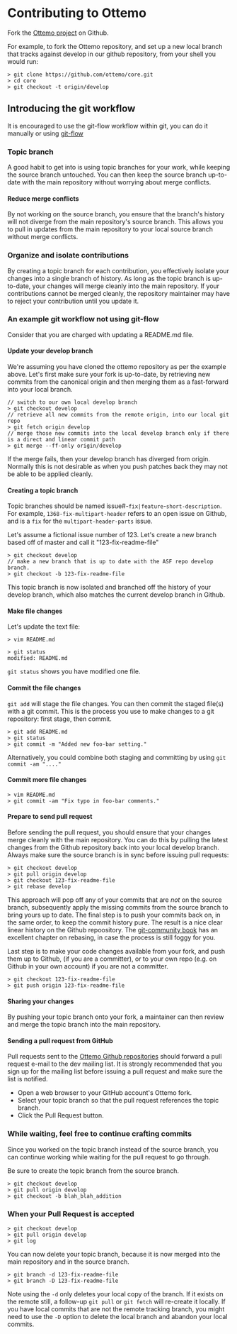 # Contributing to Ottemo

Fork the [Ottemo project](http://github.com/ottemo/ottemo-go) on Github.

For example, to fork the Ottemo repository, and set up a new local branch that 
tracks against develop in our github repository, from your shell you would run:

    > git clone https://github.com/ottemo/core.git
    > cd core
    > git checkout -t origin/develop

## Introducing the git workflow

It is encouraged to use the git-flow workflow within git, you can do it manually or
 using [git-flow](http://nvie.com/posts/a-successful-git-branching-model)

### Topic branch

A good habit to get into is using topic branches for your work, while keeping 
the source branch untouched. You can then keep the source branch up-to-date 
with the main repository without worrying about merge conflicts.

#### Reduce merge conflicts

By not working on the source branch, you ensure that the branch's history will 
not diverge from the main repository's source branch. This allows you to pull 
in updates from the main repository to your local source branch without merge conflicts.

### Organize and isolate contributions

By creating a topic branch for each contribution, you effectively isolate your 
changes into a single branch of history. As long as the topic branch is up-to-date, 
your changes will merge cleanly into the main repository. If your contributions 
cannot be merged cleanly, the repository maintainer may have to reject your 
contribution until you update it.

### An example git workflow not using git-flow

Consider that you are charged with updating a README.md file.

#### Update your develop branch

We're assuming you have cloned the ottemo repository as per the example above. 
Let's first make sure your fork is up-to-date, by retrieving new commits from 
the canonical origin and then merging them as a fast-forward into your local branch.


    // switch to our own local develop branch
    > git checkout develop
    // retrieve all new commits from the remote origin, into our local git repo
    > git fetch origin develop
    // merge those new commits into the local develop branch only if there is a direct and linear commit path
    > git merge --ff-only origin/develop

If the merge fails, then your develop branch has diverged from origin. Normally 
this is not desirable as when you push patches back they may not be able to be 
applied cleanly.

#### Creating a topic branch

Topic branches should be named issue#-`fix|feature`-`short-description`. For 
example, `1368-fix-multipart-header` refers to an open issue on Github, and 
is a `fix` for the `multipart-header-parts` issue.

Let's assume a fictional issue number of 123.  Let's create a new branch 
based off of master and call it "123-fix-readme-file"

    > git checkout develop
    // make a new branch that is up to date with the ASF repo develop branch.
    > git checkout -b 123-fix-readme-file

This topic branch is now isolated and branched off the history of your develop 
branch, which also matches the current develop branch in Github. 

#### Make file changes

Let's update the text file:

    > vim README.md

    > git status
    modified: README.md

`git status` shows you have modified one file.

#### Commit the file changes 

`git add` will stage the file changes. You can then commit the staged file(s) 
with a git commit. This is the process you use to make changes to a git 
repository: first stage, then commit.

    > git add README.md
    > git status
    > git commit -m "Added new foo-bar setting."

Alternatively, you could combine both staging and committing by using `git commit -am "...."`

#### Commit more file changes

    > vim README.md
    > git commit -am "Fix typo in foo-bar comments."

#### Prepare to send pull request

Before sending the pull request, you should ensure that your changes merge 
cleanly with the main repository. You can do this by pulling the latest 
changes from the Github repository back into your local develop branch. Always 
make sure the source branch is in sync before issuing pull requests:

    > git checkout develop
    > git pull origin develop
    > git checkout 123-fix-readme-file
    > git rebase develop

This approach will pop off any of your commits that are *not* on the source 
branch, subsequently apply the missing commits from the source branch to bring 
yours up to date. The final step is to push your commits back on, in the same 
order, to keep the commit history pure. The result is a nice clear linear history 
on the Github repoository. The [git-community book](http://book.git-scm.com/4_rebasing.html)
has an excellent chapter on rebasing, in case the process is still foggy for you.

Last step is to make your code changes available from your fork, and push them 
up to Github, (if you are a committer), or to your own repo (e.g. 
on Github in your own account) if you are not a committer.

    > git checkout 123-fix-readme-file
    > git push origin 123-fix-readme-file

#### Sharing your changes

By pushing your topic branch onto your fork, a maintainer can then review and merge 
the topic branch into the main repository.

#### Sending a pull request from GitHub

Pull requests sent to the [Ottemo Github repositories](http://github.com/ottemo) 
should forward a pull request e-mail to the dev mailing list. It is strongly 
recommended that you sign up for the mailing list before issuing a pull request 
and make sure the list is notified. 

 * Open a web browser to your GitHub account's Ottemo fork.
 * Select your topic branch so that the pull request references the topic branch.
 * Click the Pull Request button.

### While waiting, feel free to continue crafting commits

Since you worked on the topic branch instead of the source branch, you can 
continue working while waiting for the pull request to go through.

Be sure to create the topic branch from the source branch.

    > git checkout develop
    > git pull origin develop
    > git checkout -b blah_blah_addition

### When your Pull Request is accepted

    > git checkout develop
    > git pull origin develop
    > git log 

You can now delete your topic branch, because it is now merged into the main 
repository and in the source branch. 

    > git branch -d 123-fix-readme-file 
    > git branch -D 123-fix-readme-file 

Note using the `-d` only deletes your local copy of the branch.  If it exists 
on the remote still, a follow-up `git pull` or `git fetch` will re-create it locally.
If you have local commits that are not the remote tracking branch, you might need to 
use the `-D` option to delete the local branch and abandon your local commits. 
